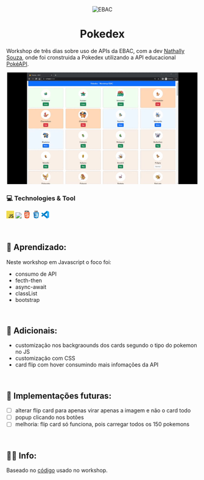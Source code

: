 <!--Banner session-->
<p align="center">
  <img src="https://ebaconline.com.br/_nuxt/d58908d198123d3c50c18638f58abb26.svg" alt="EBAC" tittle="EBAC" width="250">
</p>

<!--About session-->
<h1 align="center">Pokedex </h1>

Workshop de três dias sobre uso de APIs da EBAC, com a dev [Nathally Souza](https://www.linkedin.com/in/nathsouza/), onde foi cronstruida a Pokedex utilizando a API educacional [PokéAPI](https://pokeapi.co/).
<br>

<p align="center">
  <img src=video.gif alt="EBAC" tittle="Gif" width="500">
</p>

<!-- Ícones das linguagens -->
<h3> 💻 Technologies & Tool </h3>
<p align="left">
  <code><img height="20" src="https://raw.githubusercontent.com/github/explore/80688e429a7d4ef2fca1e82350fe8e3517d3494d/topics/javascript/javascript.png"></code>
  <code><img height="20" src="https://i.postimg.cc/pVKsC1bd/bootstrap-plain-logo-icon-146619.png"></code>
  <code><img height="20" src="https://raw.githubusercontent.com/github/explore/80688e429a7d4ef2fca1e82350fe8e3517d3494d/topics/html/html.png"></code>
  <code><img height="20" src="https://raw.githubusercontent.com/github/explore/80688e429a7d4ef2fca1e82350fe8e3517d3494d/topics/css/css.png"></code>
  <code><img height="20" src="https://raw.githubusercontent.com/github/explore/80688e429a7d4ef2fca1e82350fe8e3517d3494d/topics/visual-studio-code/visual-studio-code.png"></code>
</p><br>

<!-- Projects -->
<h2> 🎯 Aprendizado: </h2>
Neste workshop em Javascript o foco foi:

- consumo de API
- fecth-then
- async-await
- classList
- bootstrap

<br>
<h2> 🚀 Adicionais: </h2>

- customização nos backgraounds dos cards segundo o tipo do pokemon no JS
- customização com CSS
- card flip com hover consumindo mais infomações da API

<br>
<h2> 🔮 Implementações futuras: </h2>

- [ ] alterar flip card para apenas virar apenas a imagem e não o card todo
- [ ] popup clicando nos botões
- [ ] melhoria: flip card só funciona, pois carregar todos os 150 pokemons

<!-- Dev Info -->
<br>
<h2> 👩‍💻 Info: </h2>

Baseado no [código](https://github.com/nathyts/ebac-pokedex) usado no workshop.
